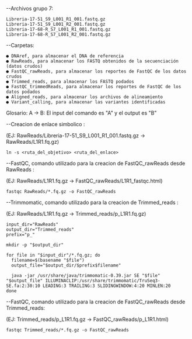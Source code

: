 --Archivos grupo 7:
```
Libreria-17-51_S9_L001_R1_001.fastq.gz
Libreria-17-51_S9_L001_R2_001.fastq.gz
Libreria-17-68-R_S7_L001_R1_001.fastq.gz
Libreria-17-68-R_S7_L001_R2_001.fastq.gz
```

--Carpetas:
```
● DNAref, para almacenar el DNA de referencia
● RawReads, para almacenar los FASTQ obtenidos de la secuenciación (datos crudos)
● FastQC_rawReads, para almacenar los reportes de FastQC de los datos crudos
● Trimmed_reads, para almacenar los FASTQ podados
● FastQC_trimmedReads, para almacenar los reportes de FastQC de los datos podados
● Aligned_reads, para almacenar los archivos de alineamiento
● Variant_calling, para almacenar las variantes identificadas
```

Glosario:
A -> B: El input del comando es "A" y el output es "B"

--Creacion de enlace simbolico :

(EJ: RawReads/Libreria-17-51_S9_L001_R1_001.fastq.gz -> RawReads/L1R1.fq.gz)
```
ln -s <ruta_del_objetivo> <ruta_del_enlace>
```

--FastQC, comando utilizado para la creacion de FastQC_rawReads desde RawReads :

(EJ: RawReads/L1R1.fq.gz -> FastQC_rawReads/L1R1_fastqc.html)
```
fastqc RawReads/*.fq.gz -o FastQC_rawReads
```

--Trimmomatic, comando utilizado para la creacion de Trimmed_reads :

(EJ: RawReads/L1R1.fq.gz -> Trimmed_reads/p_L1R1.fq.gz)
```
input_dir="RawReads"
output_dir="Trimmed_reads"
prefix="p_"

mkdir -p "$output_dir"

for file in "$input_dir"/*.fq.gz; do
  filename=$(basename "$file")
  output_file="$output_dir/$prefix$filename"

  java -jar /usr/share/java/trimmomatic-0.39.jar SE "$file" "$output_file" ILLUMINACLIP:/usr/share/trimmomatic/TruSeq3-SE.fa:2:30:10 LEADING:3 TRAILING:3 SLIDINGWINDOW:4:20 MINLEN:20
done

```

--FastQC, comando utilizado para la creacion de FastQC_rawReads desde Trimmed_reads:

(EJ: Trimmed_reads/p_L1R1.fq.gz -> FastQC_rawReads/p_L1R1.html)
```
fastqc Trimmed_reads/*.fq.gz -o FastQC_rawReads
```

